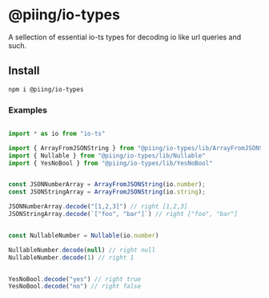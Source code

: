 # @piing/io-types

A sellection of essential io-ts types for decoding io like url queries and such.

## Install
```bash
npm i @piing/io-types
```

### Examples

```typescript

import * as io from "io-ts"

import { ArrayFromJSONString } from "@piing/io-types/lib/ArrayFromJSONString"
import { Nullable } from "@piing/io-types/lib/Nullable"
import { YesNoBool } from "@piing/io-types/lib/YesNoBool"


const JSONNumberArray = ArrayFromJSONString(io.number);
const JSONStringArray = ArrayFromJSONString(io.string);

JSONNumberArray.decode("[1,2,3]") // right [1,2,3]
JSONStringArray.decode(`["foo", "bar"]`) // right ["foo", "bar"]


const NullableNumber = Nullable(io.number)

NullableNumber.decode(null) // right null
NullableNumber.decode(1) // right 1


YesNoBool.decode("yes") // right true
YesNoBool.decode("no") // right false

```

